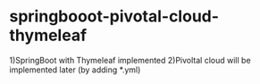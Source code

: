 # springbooot-pivotal-cloud-thymeleaf
1)SpringBoot with Thymeleaf implemented 
2)Pivoltal cloud will be implemented later (by adding *.yml)
